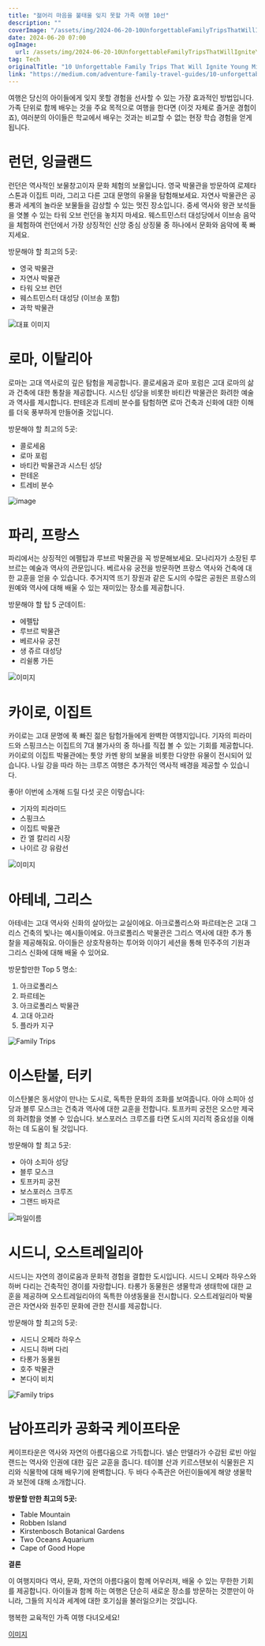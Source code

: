 ```yaml
---
title: "젊어리 마음을 불태울 잊지 못할 가족 여행 10선"
description: ""
coverImage: "/assets/img/2024-06-20-10UnforgettableFamilyTripsThatWillIgniteYoungMinds_0.png"
date: 2024-06-20 07:00
ogImage: 
  url: /assets/img/2024-06-20-10UnforgettableFamilyTripsThatWillIgniteYoungMinds_0.png
tag: Tech
originalTitle: "10 Unforgettable Family Trips That Will Ignite Young Minds"
link: "https://medium.com/adventure-family-travel-guides/10-unforgettable-family-trips-that-will-ignite-young-minds-781c3fbf946d"
---
```



여행은 당신의 아이들에게 잊지 못할 경험을 선사할 수 있는 가장 효과적인 방법입니다. 가족 단위로 함께 배우는 것을 주요 목적으로 여행을 한다면 (이것 자체로 즐거운 경험이죠), 여러분의 아이들은 학교에서 배우는 것과는 비교할 수 없는 현장 학습 경험을 얻게 됩니다.

# 런던, 잉글랜드

<div class="content-ad"></div>

런던은 역사적인 보물창고이자 문화 체험의 보물입니다. 영국 박물관을 방문하여 로제타 스톤과 이집트 미라, 그리고 다른 고대 문명의 유물을 탐험해보세요. 자연사 박물관은 공룡과 세계의 놀라운 보물들을 감상할 수 있는 멋진 장소입니다. 중세 역사와 왕관 보석들을 엿볼 수 있는 타워 오브 런던을 놓치지 마세요. 웨스트민스터 대성당에서 이브송 음악을 체험하여 런던에서 가장 상징적인 신앙 중심 상징물 중 하나에서 문화와 음악에 푹 빠지세요.

방문해야 할 최고의 5곳:

- 영국 박물관
- 자연사 박물관
- 타워 오브 런던
- 웨스트민스터 대성당 (이브송 포함)
- 과학 박물관

![대표 이미지](https://www.example.com/assets/img/2024-06-20-10UnforgettableFamilyTripsThatWillIgniteYoungMinds_2.png)

<div class="content-ad"></div>

# 로마, 이탈리아

로마는 고대 역사로의 깊은 탐험을 제공합니다. 콜로세움과 로마 포럼은 고대 로마의 삶과 건축에 대한 통찰을 제공합니다. 시스틴 성당을 비롯한 바티칸 박물관은 화려한 예술과 역사를 제시합니다. 판테온과 트레비 분수를 탐험하면 로마 건축과 신화에 대한 이해를 더욱 풍부하게 만들어줄 것입니다.

방문해야 할 최고의 5곳:
- 콜로세움
- 로마 포럼
- 바티칸 박물관과 시스틴 성당
- 판테온
- 트레비 분수

<div class="content-ad"></div>

![image](/assets/img/2024-06-20-10UnforgettableFamilyTripsThatWillIgniteYoungMinds_3.png)

# 파리, 프랑스

파리에서는 상징적인 에펠탑과 루브르 박물관을 꼭 방문해보세요. 모나리자가 소장된 루브르는 예술과 역사의 관문입니다. 베르사유 궁전을 방문하면 프랑스 역사와 건축에 대한 교훈을 얻을 수 있습니다. 주거지역 뜨기 장원과 같은 도시의 수많은 공원은 프랑스의 원예와 역사에 대해 배울 수 있는 재미있는 장소를 제공합니다.

방문해야 할 탑 5 군데이트:

<div class="content-ad"></div>

- 에펠탑
- 루브르 박물관
- 베르사유 궁전
- 생 쥬르 대성당
- 리쉴롱 가든

![이미지](/assets/img/2024-06-20-10UnforgettableFamilyTripsThatWillIgniteYoungMinds_4.png)

# 카이로, 이집트

카이로는 고대 문명에 푹 빠진 젊은 탐험가들에게 완벽한 여행지입니다. 기자의 피라미드와 스핑크스는 이집트의 7대 불가사의 중 하나를 직접 볼 수 있는 기회를 제공합니다. 카이로의 이집트 박물관에는 툿앙 카멘 왕의 보물을 비롯한 다양한 유물이 전시되어 있습니다. 나일 강을 따라 하는 크루즈 여행은 추가적인 역사적 배경을 제공할 수 있습니다.

<div class="content-ad"></div>

좋아! 이번에 소개해 드릴 다섯 곳은 이렇습니다:

- 기자의 피라미드
- 스핑크스
- 이집트 박물관
- 칸 엘 칼리리 시장
- 나이르 강 유람선

![이미지](/assets/img/2024-06-20-10UnforgettableFamilyTripsThatWillIgniteYoungMinds_5.png)

# 아테네, 그리스

<div class="content-ad"></div>

아테네는 고대 역사와 신화의 살아있는 교실이에요. 아크로폴리스와 파르테논은 고대 그리스 건축의 빛나는 예시들이에요. 아크로폴리스 박물관은 그리스 역사에 대한 추가 통찰을 제공해줘요. 아이들은 상호작용하는 투어와 이야기 세션을 통해 민주주의 기원과 그리스 신화에 대해 배울 수 있어요.

방문할만한 Top 5 명소:
1. 아크로폴리스
2. 파르테논
3. 아크로폴리스 박물관
4. 고대 아고라
5. 플라카 지구

![Family Trips](/assets/img/2024-06-20-10UnforgettableFamilyTripsThatWillIgniteYoungMinds_6.png)

<div class="content-ad"></div>

# 이스탄불, 터키

이스탄불은 동서양이 만나는 도시로, 독특한 문화의 조화를 보여줍니다. 아야 소피아 성당과 블루 모스크는 건축과 역사에 대한 교훈을 전합니다. 토프카피 궁전은 오스만 제국의 화려함을 엿볼 수 있습니다. 보스포러스 크루즈를 타면 도시의 지리적 중요성을 이해하는 데 도움이 될 것입니다.

방문해야 할 최고 5곳:

- 아야 소피아 성당
- 블루 모스크
- 토프카피 궁전
- 보스포러스 크루즈
- 그랜드 바자르

<div class="content-ad"></div>

![파일이름](/assets/img/2024-06-20-10UnforgettableFamilyTripsThatWillIgniteYoungMinds_7.png)

# 시드니, 오스트레일리아

시드니는 자연의 경이로움과 문화적 경험을 결합한 도시입니다. 시드니 오페라 하우스와 하버 다리는 건축적인 경이를 자랑합니다. 타롱가 동물원은 생물학과 생태학에 대한 교훈을 제공하며 오스트레일리아의 독특한 야생동물을 전시합니다. 오스트레일리아 박물관은 자연사와 원주민 문화에 관한 전시를 제공합니다.

방문해야 할 최고의 5곳:

<div class="content-ad"></div>

- 시드니 오페라 하우스
- 시드니 하버 다리
- 타롱가 동물원
- 호주 박물관
- 본다이 비치

![Family trips](/assets/img/2024-06-20-10UnforgettableFamilyTripsThatWillIgniteYoungMinds_8.png)

# 남아프리카 공화국 케이프타운

케이프타운은 역사와 자연의 아름다움으로 가득합니다. 넬슨 만델라가 수감된 로빈 아일랜드는 역사와 인권에 대한 깊은 교훈을 줍니다. 테이블 산과 키르스텐보쉬 식물원은 지리와 식물학에 대해 배우기에 완벽합니다. 두 바다 수족관은 어린이들에게 해양 생물학과 보전에 대해 소개합니다.

<div class="content-ad"></div>

**방문할 만한 최고의 5곳:**

- Table Mountain
- Robben Island
- Kirstenbosch Botanical Gardens
- Two Oceans Aquarium
- Cape of Good Hope

**결론**

이 여행지마다 역사, 문화, 자연의 아름다움이 함께 어우러져, 배울 수 있는 무한한 기회를 제공합니다. 아이들과 함께 하는 여행은 단순히 새로운 장소를 방문하는 것뿐만이 아니라, 그들의 지식과 세계에 대한 호기심을 불러일으키는 것입니다.

<div class="content-ad"></div>

행복한 교육적인 가족 여행 다녀오세요!

[이미지](/assets/img/2024-06-20-10UnforgettableFamilyTripsThatWillIgniteYoungMinds_9.png)